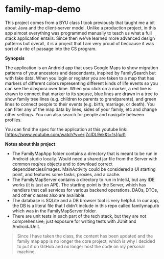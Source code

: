 # family-map-demo

This project comes from a BYU class I took previously that taught me a bit about Java and the client-server model. Unlike a production project, in this app almost everything was programmed manually to teach us what a full stack application entails. Since then we've learned more advanced design patterns but overall, it is a project that I am very proud of beccause it was sort of a rite of passage into the CS program.

**Synopsis**

The application is an Android app that uses Google Maps to show migration patterns of your ancestors and descendants, inspired by FamilySearch but with fake data. When you login or register you are taken to a map that has markers of different colors representing different kinds of life events so you can see the diaspora over time. When you click on a marker, a red line is drawn to connect that marker to its spouse, blue lines are drawn in a tree to show family tree lines (e.g. children to parents to grandparents), and green lines to connect people to their events (e.g. birth, marriage, or death). You can filter any of the map data by lines, sides of your family, etc and change other settings. You can also search for people and navigate between profiles.

You can find the spec for the application at this youtube link: [https://www.youtube.com/watch?v=erjZcIDL9ek&t=1s](url)

**Notes about this project**

- The FamilyMapApp folder contains a directory that is meant to be run in Android studio locally. Would need a shared jar file from the Server with common req/res objects and to download correct dependdencies/images. MainActivity could be considered a UI starting point, and features some tasks, proxies, and a cache.
- The FamilyMapServer contains a directory to run in InteliJ, but any IDE works (it is just an API). The starting point is the Server, which has handlers that call services for various backend operations. DAOs, DTOs, and other classes also are available.
- The database is SQLite and a DB browser tool is very helpful. In our app, the DB is a literal file that I didn't include in this repo called familymap.db which was in the FamilyMapServer folder.
- There are unit tests in each part of the tech stack, but they are not comprehensive; just exposure for writing tests with JUnit and AndroidJUnit.

> Since I have taken the class, the content has been updated and the family map app is no longer the core project, which is why I decided to put it on GitHub and no longer host the code on my personal machine.
